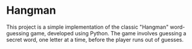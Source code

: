 # Hangman
This project is a simple implementation of the classic "Hangman" word-guessing game, developed using Python. The game involves guessing a secret word, one letter at a time, before the player runs out of guesses.
